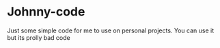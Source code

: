 # Johnny-code
Just some simple code for me to use on personal projects. You can use it but its prolly bad code
